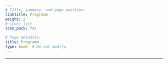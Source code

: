 ```yaml
---
# Title, summary, and page position.
linktitle: Programm
weight: 2
# icon: list
icon_pack: fas

# Page metadata.
title: Programm
type: book  # Do not modify.
---
```


<style>
code{
  color: #2a7792;
}
.hljs{
  font-size: 16px
}
h1 {color: #2a7792;}
</style>

---
